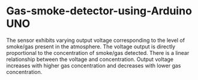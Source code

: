 # Gas-smoke-detector-using-Arduino UNO 
The sensor exhibits varying output voltage corresponding to the level of smoke/gas present in the atmosphere. The voltage output is directly proportional to the concentration of smoke/gas detected.
There is a linear relationship between the voltage and concentration. Output voltage increases with higher gas concentration and decreases with lower gas concentration.
